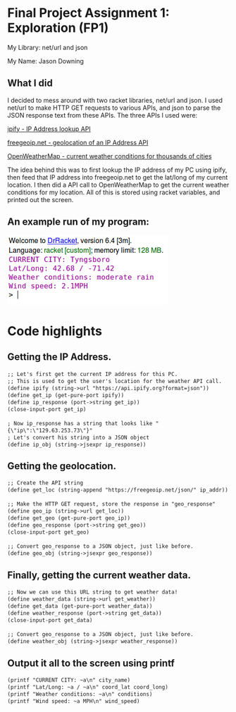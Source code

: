 # Final Project Assignment 1: Exploration (FP1)
My Library: net/url and json

My Name: Jason Downing

## What I did
I decided to mess around with two racket libraries, net/url and json.
I used net/url to make HTTP GET requests to various APIs, and json to
parse the JSON response text from these APIs. The three APIs I used were:

[ipify - IP Address lookup API](https://www.ipify.org/)

[freegeoip.net - geolocation of an IP Address API](https://freegeoip.net/)

[OpenWeatherMap - current weather conditions for thousands of cities](http://openweathermap.org)

The idea behind this was to first lookup the IP address of my PC
using ipify, then feed that IP address into freegeoip.net to get the lat/long
of my current location. I then did a API call to OpenWeatherMap to get the
current weather conditions for my location. All of this is stored using racket
variables, and printed out the screen.

## An example run of my program:

![alt text](https://github.com/JasonD94/FP1/blob/master/example.png?raw=true)

# Code highlights
## Getting the IP Address.
```
;; Let's first get the current IP address for this PC.
;; This is used to get the user's location for the weather API call.
(define ipify (string->url "https://api.ipify.org?format=json"))
(define get_ip (get-pure-port ipify))
(define ip_response (port->string get_ip))
(close-input-port get_ip)

; Now ip_response has a string that looks like "{\"ip\":\"129.63.253.73\"}"
; Let's convert his string into a JSON object
(define ip_obj (string->jsexpr ip_response))
```

## Getting the geolocation.
```
;; Create the API string
(define get_loc (string-append "https://freegeoip.net/json/" ip_addr))

;; Make the HTTP GET request, store the response in "geo_response"
(define geo_ip (string->url get_loc))
(define get_geo (get-pure-port geo_ip))
(define geo_response (port->string get_geo))
(close-input-port get_geo)

;; Convert geo_response to a JSON object, just like before.
(define geo_obj (string->jsexpr geo_response))
```

## Finally, getting the current weather data.
```
;; Now we can use this URL string to get weather data!
(define weather_data (string->url get_weather))
(define get_data (get-pure-port weather_data))
(define weather_response (port->string get_data))
(close-input-port get_data)

;; Convert geo_response to a JSON object, just like before.
(define weather_obj (string->jsexpr weather_response))
```

## Output it all to the screen using printf
```
(printf "CURRENT CITY: ~a\n" city_name)
(printf "Lat/Long: ~a / ~a\n" coord_lat coord_long)
(printf "Weather conditions: ~a\n" conditions)
(printf "Wind speed: ~a MPH\n" wind_speed)
```
